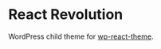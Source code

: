 React Revolution 
===

WordPress child theme for [wp-react-theme](https://github.com/spacedmonkey/wp-react-theme).
